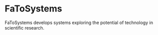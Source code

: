# FaToSystems
FaToSystems develops systems exploring the potential of technology in scientific research.
